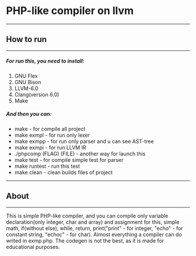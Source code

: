 # PHP-like compiler on llvm
____
## How to run
____
##### For run this, you need to install:
1. GNU Flex
2. GNU Bison
3. LLVM-6.0
4. Clang(version 6.0)
5. Make

##### And then you can:
* make - for compile all project
* make exmpl - for run only lexer
* make exmpp - for run only parser and u can see AST-tree
* make exmpi - for run LLVM IR
* ./phpcomp (FLAG) (FILE) - another way for launch this
* make test - for compile simple test for parser
* make runtest - run this test
* make clean - clean builds files of project
____
## About
____
This is simple PHP-like compiler, and you can compile only variable declaration(only integer, char and array) and assignment for this, simple math, if(without else), while, return, print("print" - for integer, "echo" - for constant string, "echoc" - for char).
Almost everything a compiler can do writed in exmp.php.
The codegen is not the best, as it is made for educational purposes.
